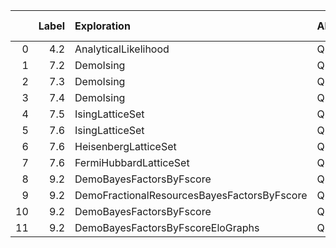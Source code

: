 |    |   Label | Exploration                                 | Algorithm   |   Plot level | Plot method            | Comment   | Data folder   |
|---:|--------:|:--------------------------------------------|:------------|-------------:|:-----------------------|:----------|:--------------|
|  0 |     4.2 | AnalyticalLikelihood                        | QHL         |            4 | _plot_learning_summary |           | Nov_16/14_28  |
|  1 |     7.2 | DemoIsing                                   | QHL         |            6 | _plot_learning_summary |           | Nov_18/13_56  |
|  2 |     7.3 | DemoIsing                                   | QHL         |            6 | _plot_learning_summary |           | Nov_18/13_56  |
|  3 |     7.4 | DemoIsing                                   | QHL         |            6 | _plot_dynamics         |           | Nov_18/13_56  |
|  4 |     7.5 | IsingLatticeSet                             | QMLA        |            6 | N/A                    |           | Nov_19/12_04  |
|  5 |     7.6 | IsingLatticeSet                             | QMLA        |            2 | N/A                    |           | Sep_30/22_40  |
|  6 |     7.6 | HeisenbergLatticeSet                        | QMLA        |            2 | N/A                    |           | Oct_22/20_45  |
|  7 |     7.6 | FermiHubbardLatticeSet                      | QMLA        |            2 | N/A                    |           | Oct_02/00_09  |
|  8 |     9.2 | DemoBayesFactorsByFscore                    | QMLA        |            2 | N/A                    |           | Dec_09/12_29  |
|  9 |     9.2 | DemoFractionalResourcesBayesFactorsByFscore | QMLA        |            2 | N/A                    |           | Dec_09/12_31  |
| 10 |     9.2 | DemoBayesFactorsByFscore                    | QMLA        |            2 | N/A                    |           | Dec_09/12_33  |
| 11 |     9.2 | DemoBayesFactorsByFscoreEloGraphs           | QMLA        |            2 | N/A                    |           | Dec_09/12_32  |